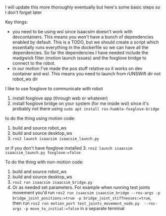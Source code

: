 I will update this more thoroughly eventually but here's some basic steps so I don't forget later

Key things:
- you need to be using wsl since isaacsim doesn't work with devcontainers. This means you won't have a bunch of dependencies enabled by default. This is a TODO, but we should create a script which essentially runs everything in the dockerfile so we can have all the dependencies. So far the dependencies I have needed include the madgwick filter (motion launch issues) and the foxglove bridge to connect to the robot.
- in our motion I've made the pos stuff relative so it works on dev container and wsl. This means you need to launch from rUNSWift dir not robot_ws dir

I like to use foxglove to communicate with robot
1. install foxglove app (through web or whatever)
2. install foxglove bridge on your system (for me inside wsl) since it's probably not there using
```sudo apt install ros-humble-foxglove-bridge```


to do the thing using motion code:
1. build and source robot_ws
2. build and source desktop_ws
3. ```ros2 launch isaacsim isaacsim_launch.py```

or if you don't have foxglove installed
3. ```ros2 launch isaacsim isaacsim_launch.py foxglove:=false```

To do the thing with non-motion code:
1. build and source robot_ws
2. build and source desktop_ws
3. ```ros2 run isaacsim isaacsim_bridge.py```
3. Or as needed set parameters. For example when running test joints movement you'd run ```ros2 run isaacsim isaacsim_bridge --ros-args -p bridge_joint_positions:=true -p bridge_joint_stiffnesses:=true```, then run ```ros2 run motion_port test_joints_movement_node.py  --ros-args -p move_to_initial:=false``` in a separate terminal 